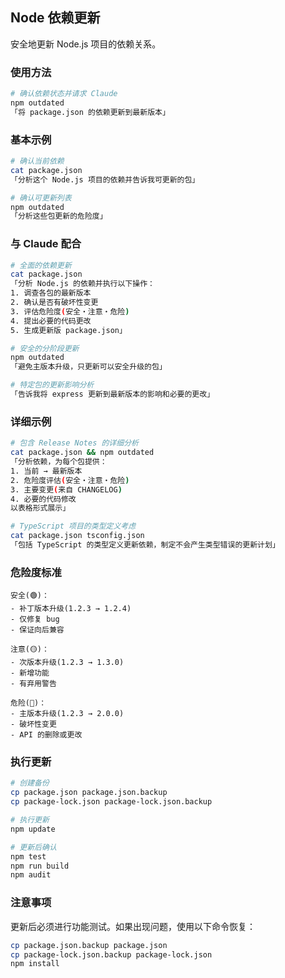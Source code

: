 ## Node 依赖更新

安全地更新 Node.js 项目的依赖关系。

### 使用方法

```bash
# 确认依赖状态并请求 Claude
npm outdated
「将 package.json 的依赖更新到最新版本」
```

### 基本示例

```bash
# 确认当前依赖
cat package.json
「分析这个 Node.js 项目的依赖并告诉我可更新的包」

# 确认可更新列表
npm outdated
「分析这些包更新的危险度」
```

### 与 Claude 配合

```bash
# 全面的依赖更新
cat package.json
「分析 Node.js 的依赖并执行以下操作：
1. 调查各包的最新版本
2. 确认是否有破坏性变更
3. 评估危险度(安全・注意・危险)
4. 提出必要的代码更改
5. 生成更新版 package.json」

# 安全的分阶段更新
npm outdated
「避免主版本升级，只更新可以安全升级的包」

# 特定包的更新影响分析
「告诉我将 express 更新到最新版本的影响和必要的更改」
```

### 详细示例

```bash
# 包含 Release Notes 的详细分析
cat package.json && npm outdated
「分析依赖，为每个包提供：
1. 当前 → 最新版本
2. 危险度评估(安全・注意・危险)
3. 主要变更(来自 CHANGELOG)
4. 必要的代码修改
以表格形式展示」

# TypeScript 项目的类型定义考虑
cat package.json tsconfig.json
「包括 TypeScript 的类型定义更新依赖，制定不会产生类型错误的更新计划」
```

### 危险度标准

```text
安全(🟢)：
- 补丁版本升级(1.2.3 → 1.2.4)
- 仅修复 bug
- 保证向后兼容

注意(🟡)：
- 次版本升级(1.2.3 → 1.3.0)
- 新增功能
- 有弃用警告

危险(🔴)：
- 主版本升级(1.2.3 → 2.0.0)
- 破坏性变更
- API 的删除或更改
```

### 执行更新

```bash
# 创建备份
cp package.json package.json.backup
cp package-lock.json package-lock.json.backup

# 执行更新
npm update

# 更新后确认
npm test
npm run build
npm audit
```

### 注意事项

更新后必须进行功能测试。如果出现问题，使用以下命令恢复：

```bash
cp package.json.backup package.json
cp package-lock.json.backup package-lock.json
npm install
```
